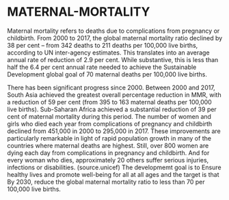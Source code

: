 # MATERNAL-MORTALITY
Maternal mortality refers to deaths due to complications from pregnancy or childbirth. From 2000 to 2017, the global maternal mortality ratio declined by 38 per cent – from 342 deaths to 211 deaths per 100,000 live births, according to UN inter-agency estimates. This translates into an average annual rate of reduction of 2.9 per cent. While substantive, this is less than half the 6.4 per cent annual rate needed to achieve the Sustainable Development global goal of 70 maternal deaths per 100,000 live births.

There has been significant progress since 2000. Between 2000 and 2017, South Asia achieved the greatest overall percentage reduction in MMR, with a reduction of 59 per cent (from 395 to 163 maternal deaths per 100,000 live births). Sub-Saharan Africa achieved a substantial reduction of 39 per cent of maternal mortality during this period.
The number of women and girls who died each year from complications of pregnancy and childbirth declined from 451,000 in 2000 to 295,000 in 2017. These improvements are particularly remarkable in light of rapid population growth in many of the countries where maternal deaths are highest. Still, over 800 women are dying each day from complications in pregnancy and childbirth. And for every woman who dies, approximately 20 others suffer serious injuries, infections or disabilities. (source.unicef)
The developmemt goal is to Ensure healthy lives and promote well-being for all at all ages and the target  is that By 2030, reduce the global maternal mortality ratio to less than 70 per 100,000 live births.

